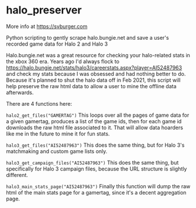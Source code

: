 # halo_preserver
More info at https://svburger.com

Python scripting to gently scrape halo.bungie.net and save a user's recorded game data for Halo 2 and Halo 3

Halo.bungie.net was a great resource for checking your halo-related stats in the xbox 360 era. Years ago I'd always flock to https://halo.bungie.net/stats/halo3/careerstats.aspx?player=AI52487963 and check my stats because I was obsessed and had nothing better to do. Because it's planned to shut the halo data off in Feb 2021, this script will help preserve the raw html data to allow a user to mine the offline data afterwards.

There are 4 functions here:

`halo2_get_files("GAMERTAG")`
This loops over all the pages of game data for a given gamertag, produces a list of the game ids, then for each game id downloads the raw html file associated to it. That will allow data hoarders like me in the future to mine it for fun stats.

`halo3_get_files("AI52487963")`
This does the same thing, but for Halo 3's matchmaking and custom game lists only.

`halo3_get_campaign_files("AI52487963")`
This does the same thing, but specifically for Halo 3 campaign files, because the URL structure is slightly different.

`halo3_main_stats_page("AI52487963")`
Finally this function will dump the raw html of the main stats page for a gamertag, since it's a decent aggregation page.


